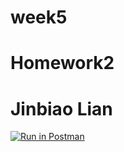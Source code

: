 # week5
# Homework2
# Jinbiao Lian

[![Run in Postman](https://run.pstmn.io/button.svg)](https://app.getpostman.com/run-collection/d381bb3c9a37a7182fa5#?env%5Becho%5D=W3sia2V5IjoiJGVjaG9fYm9keSIsInZhbHVlIjoiaGVsbG8gIiwiZGVzY3JpcHRpb24iOiIiLCJlbmFibGVkIjp0cnVlfV0=)